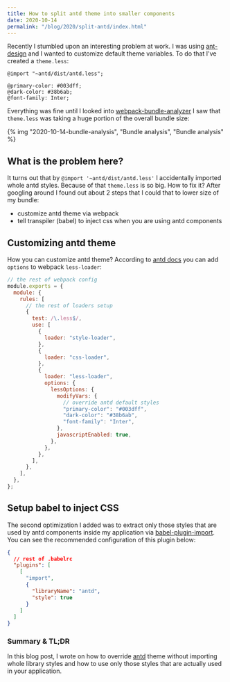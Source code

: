 ```yaml
---
title: How to split antd theme into smaller components
date: 2020-10-14
permalink: "/blog/2020/split-antd/index.html"
---
```


Recently I stumbled upon an interesting problem at work. I was using [ant-design](https://ant.design/)
and I wanted to customize default theme variables. To do that I've created a `theme.less`:

```less
@import "~antd/dist/antd.less";

@primary-color: #003dff;
@dark-color: #38b6ab;
@font-family: Inter;
```

Everything was fine until I looked into [webpack-bundle-analyzer](https://www.npmjs.com/package/webpack-bundle-analyzer)
I saw that `theme.less` was taking a huge portion of the overall bundle size:

{% img "2020-10-14-bundle-analysis", "Bundle analysis", "Bundle analysis" %}

## What is the problem here?

It turns out that by `@import '~antd/dist/antd.less'` I accidentally imported whole antd styles.
Because of that `theme.less` is so big. How to fix it? After googling around I found out about 2 steps
that I could that to lower size of my bundle:

- customize antd theme via webpack
- tell transpiler (babel) to inject css when you are using antd components

## Customizing antd theme

How you can customize antd theme? According to [antd docs](https://ant.design/docs/react/customize-theme#Customize-in-webpack)
you can add `options` to webpack `less-loader`:

```js
// the rest of webpack config
module.exports = {
  module: {
    rules: [
      // the rest of loaders setup
      {
        test: /\.less$/,
        use: [
          {
            loader: "style-loader",
          },
          {
            loader: "css-loader",
          },
          {
            loader: "less-loader",
            options: {
              lessOptions: {
                modifyVars: {
                  // override antd default styles
                  "primary-color": "#003dff",
                  "dark-color": "#38b6ab",
                  "font-family": "Inter",
                },
                javascriptEnabled: true,
              },
            },
          },
        ],
      },
    ],
  },
};
```

## Setup babel to inject CSS

The second optimization I added was to extract only those styles that are used by antd components inside
my application via [babel-plugin-import](https://www.npmjs.com/package/babel-plugin-import). You can see
the recommended configuration of this plugin below:

```json
{
  // rest of .babelrc
  "plugins": [
    [
      "import",
      {
        "libraryName": "antd",
        "style": true
      }
    ]
  ]
}
```

### Summary & TL;DR

In this blog post, I wrote on how to override [antd](https://ant.design/) theme without importing
whole library styles and how to use only those styles that are actually used in your application.
